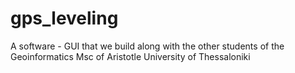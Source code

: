 # gps_leveling


A software - GUI that we build along with the other students of the Geoinformatics Msc of Aristotle University of Thessaloniki

